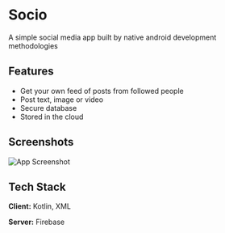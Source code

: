 # Socio

A simple social media app built by native android development methodologies


## Features

- Get your own feed of posts from followed people
- Post text, image or video
- Secure database
- Stored in the cloud


## Screenshots

![App Screenshot](https://imgur.com/OF5iKuW)



## Tech Stack

**Client:** Kotlin, XML

**Server:** Firebase


